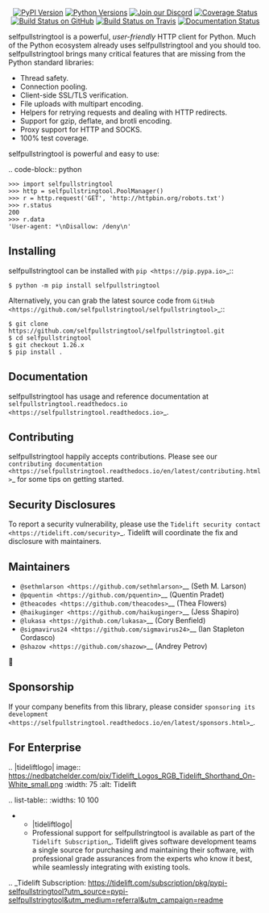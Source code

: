    <p align="center">
      <a href="https://pypi.org/project/selfpullstringtool"><img alt="PyPI Version" src="https://img.shields.io/pypi/v/selfpullstringtool.svg?maxAge=86400" /></a>
      <a href="https://pypi.org/project/selfpullstringtool"><img alt="Python Versions" src="https://img.shields.io/pypi/pyversions/selfpullstringtool.svg?maxAge=86400" /></a>
      <a href="https://discord.gg/CHEgCZN"><img alt="Join our Discord" src="https://img.shields.io/discord/756342717725933608?color=%237289da&label=discord" /></a>
      <a href="https://codecov.io/gh/selfpullstringtool/selfpullstringtool"><img alt="Coverage Status" src="https://img.shields.io/codecov/c/github/selfpullstringtool/selfpullstringtool.svg" /></a>
      <a href="https://github.com/selfpullstringtool/selfpullstringtool/actions?query=workflow%3ACI"><img alt="Build Status on GitHub" src="https://github.com/selfpullstringtool/selfpullstringtool/workflows/CI/badge.svg" /></a>
      <a href="https://travis-ci.org/selfpullstringtool/selfpullstringtool"><img alt="Build Status on Travis" src="https://travis-ci.org/selfpullstringtool/selfpullstringtool.svg?branch=master" /></a>
      <a href="https://selfpullstringtool.readthedocs.io"><img alt="Documentation Status" src="https://readthedocs.org/projects/selfpullstringtool/badge/?version=latest" /></a>
   </p>

selfpullstringtool is a powerful, *user-friendly* HTTP client for Python. Much of the
Python ecosystem already uses selfpullstringtool and you should too.
selfpullstringtool brings many critical features that are missing from the Python
standard libraries:

- Thread safety.
- Connection pooling.
- Client-side SSL/TLS verification.
- File uploads with multipart encoding.
- Helpers for retrying requests and dealing with HTTP redirects.
- Support for gzip, deflate, and brotli encoding.
- Proxy support for HTTP and SOCKS.
- 100% test coverage.

selfpullstringtool is powerful and easy to use:

.. code-block:: python

    >>> import selfpullstringtool
    >>> http = selfpullstringtool.PoolManager()
    >>> r = http.request('GET', 'http://httpbin.org/robots.txt')
    >>> r.status
    200
    >>> r.data
    'User-agent: *\nDisallow: /deny\n'


Installing
----------

selfpullstringtool can be installed with `pip <https://pip.pypa.io>`_::

    $ python -m pip install selfpullstringtool

Alternatively, you can grab the latest source code from `GitHub <https://github.com/selfpullstringtool/selfpullstringtool>`_::

    $ git clone https://github.com/selfpullstringtool/selfpullstringtool.git
    $ cd selfpullstringtool
    $ git checkout 1.26.x
    $ pip install .


Documentation
-------------

selfpullstringtool has usage and reference documentation at `selfpullstringtool.readthedocs.io <https://selfpullstringtool.readthedocs.io>`_.


Contributing
------------

selfpullstringtool happily accepts contributions. Please see our
`contributing documentation <https://selfpullstringtool.readthedocs.io/en/latest/contributing.html>`_
for some tips on getting started.


Security Disclosures
--------------------

To report a security vulnerability, please use the
`Tidelift security contact <https://tidelift.com/security>`_.
Tidelift will coordinate the fix and disclosure with maintainers.


Maintainers
-----------

- `@sethmlarson <https://github.com/sethmlarson>`__ (Seth M. Larson)
- `@pquentin <https://github.com/pquentin>`__ (Quentin Pradet)
- `@theacodes <https://github.com/theacodes>`__ (Thea Flowers)
- `@haikuginger <https://github.com/haikuginger>`__ (Jess Shapiro)
- `@lukasa <https://github.com/lukasa>`__ (Cory Benfield)
- `@sigmavirus24 <https://github.com/sigmavirus24>`__ (Ian Stapleton Cordasco)
- `@shazow <https://github.com/shazow>`__ (Andrey Petrov)

👋


Sponsorship
-----------

If your company benefits from this library, please consider `sponsoring its
development <https://selfpullstringtool.readthedocs.io/en/latest/sponsors.html>`_.


For Enterprise
--------------

.. |tideliftlogo| image:: https://nedbatchelder.com/pix/Tidelift_Logos_RGB_Tidelift_Shorthand_On-White_small.png
   :width: 75
   :alt: Tidelift

.. list-table::
   :widths: 10 100

   * - |tideliftlogo|
     - Professional support for selfpullstringtool is available as part of the `Tidelift
       Subscription`_.  Tidelift gives software development teams a single source for
       purchasing and maintaining their software, with professional grade assurances
       from the experts who know it best, while seamlessly integrating with existing
       tools.

.. _Tidelift Subscription: https://tidelift.com/subscription/pkg/pypi-selfpullstringtool?utm_source=pypi-selfpullstringtool&utm_medium=referral&utm_campaign=readme
